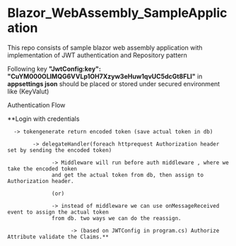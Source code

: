 # Blazor_WebAssembly_SampleApplication
This repo consists of sample blazor web assembly application with implementation of JWT authentication and Repository pattern

Following key **"JwtConfig:key": "CuYM000OLlMQG6VVLp1OH7Xzyw3eHuw1qvUC5dcGt8FLI"** in **appsettings json** should be placed or stored under secured environment like (KeyValut)

Authentication Flow

**Login with credentials 

      -> tokengenerate return encoded token (save actual token in db)
      
            -> delegateHandler(foreach httprequest Authorization header set by sending the encoded token) 
            
                  -> Middleware will run before auth middleware , where we take the encoded token 
                  and get the actual token from db, then assign to Authorization header.

                  (or)
                  
                  -> instead of middleware we can use onMessageReceived event to assign the actual token 
                  from db. two ways we can do the reassign.
                  
                        -> (based on JWTConfig in program.cs) Authorize Attribute validate the Claims.**


